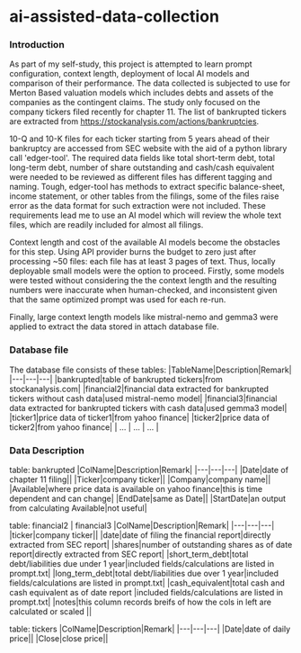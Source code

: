 # ai-assisted-data-collection

### Introduction
As part of my self-study, this project is attempted to learn prompt configuration, context length, deployment of local AI models and comparison of their performance. The data collected is subjected to use for Merton Based valuation models which includes debts and assets of the companies as the contingent claims. The study only focused on the company tickers filed recently for chapter 11. The list of bankrupted tickers are extracted from https://stockanalysis.com/actions/bankruptcies. 

10-Q and 10-K files for each ticker starting from 5 years ahead of their bankruptcy are accessed from SEC website with the aid of a python library call 'edger-tool'. The required data fields like total short-term debt, total long-term debt, number of share outstanding and cash/cash equivalent were needed to be reviewed as different files has different tagging and naming. Tough, edger-tool has methods to extract specific balance-sheet, income statement, or other tables from the filings, some of the files raise error as the data format for such extraction were not included. These requirements lead me to use an AI model which will review the whole text files, which are readily included for almost all filings. 

Context length and cost of the available AI models become the obstacles for this step. Using API provider burns the budget to zero just after processing ~50 files: each file has at least 3 pages of text. Thus, locally deployable small models were the option to proceed. Firstly, some models were tested without considering the the context length and the resulting numbers were inaccurate when human-checked, and inconsistent given that the same optimized prompt was used for each re-run. 

Finally, large context length models like mistral-nemo and gemma3 were applied to extract the data stored in attach database file. 

### Database file
The database file consists of these tables: 
|TableName|Description|Remark|
|---|---|---|
|bankrupted|table of bankrupted tickers|from stockanalysis.com|
|financial2|financial data extracted for bankrupted tickers without cash data|used mistral-nemo model|
|financial3|financial data extracted for bankrupted tickers with cash data|used gemma3 model|
|ticker1|price data of ticker1|from yahoo finance|
|ticker2|price data of ticker2|from yahoo finance|
| ... | ... | ... |

### Data Description
table: bankrupted
|ColName|Description|Remark|
|---|---|---|
|Date|date of chapter 11 filing||
|Ticker|company ticker||
|Company|company name||
|Available|where price data is available on yahoo finance|this is time dependent and can change| 
|EndDate|same as Date||
|StartDate|an output from calculating Available|not useful| 

table: financial2 | financial3
|ColName|Description|Remark|
|---|---|---|
|ticker|company ticker||
|date|date of filing the financial report|directly extracted from SEC report| 
|shares|number of outstanding shares as of date report|directly extracted from SEC report|
|short_term_debt|total debt/liabilities due under 1 year|included fields/calculations are listed in prompt.txt|
|long_term_debt|total debt/liabilities due over 1 year|included fields/calculations are listed in prompt.txt|
|cash_equivalent|total cash and cash equivalent as of date report |included fields/calculations are listed in prompt.txt|
|notes|this column records breifs of how the cols in left are calculated or scaled ||

table: tickers
|ColName|Description|Remark|
|---|---|---|
|Date|date of daily price||
|Close|close price||






